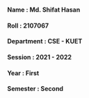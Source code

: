 #

#### Name       :  Md. Shifat Hasan
#### Roll       :  2107067
#### Department :  CSE - KUET
#### Session    :  2021 - 2022
#### Year       :  First
#### Semester   :  Second

# 
